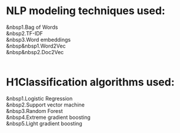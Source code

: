 # NLP modeling techniques used:<br>
&nbsp1.Bag of Words<br>
&nbsp2.TF-IDF<br>
&nbsp3.Word embeddings<br>
&nbsp&nbsp1.Word2Vec<br>
&nbsp&nbsp2.Doc2Vec<br>
<br>

# H1Classification algorithms used:<br>
&nbsp1.Logistic Regression<br>
&nbsp2.Support vector machine<br>
&nbsp3.Random Forest<br>
&nbsp4.Extreme gradient boosting<br>
&nbsp5.Light gradient boosting<br>
